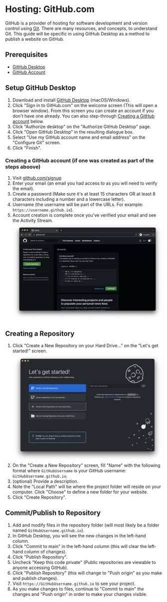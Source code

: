 # Hosting: GitHub.com

GitHub is a provider of hosting for software development and version control using [Git](https://en.wikipedia.org/wiki/Git). There are many resources, and concepts, to understand Git. This guide will be specific in using GitHub Desktop as a method to publish a website on GitHub.

## Prerequisites
- [GitHub Desktop](https://desktop.github.com/)
- [GitHub Account](https://github.com/)

## Setup GitHub Desktop
1. Download and install [GitHub Desktop](https://desktop.github.com/) (macOS/Windows).
2. Click "Sign in to GitHub.com" on the welcome screen (This will open a browser window). From this screen you can create an account if you don't have one already. You can also step-through [Creating a GitHub account](#creating-a-github-account) below.
3. Click "Authorize desktop" on the "Authorize GitHub Desktop" page.
4. Click "Open GitHub Desktop" in the resulting dialogue box.
5. Select "Use my GitHub account name and email address" on the "Configure Git" screen.
6. Click "Finish".

### Creating a GitHub account (if one was created as part of the steps aboove)
1. Visit [github.com/signup](https://github.com/signup)
2. Enter your email (an email you had access to as you will need to verify the email).
3. Create a password (Make sure it's at least 15 characters OR at least 8 characters including a number and a lowercase letter).
4. Username (the username will be part of the URLs. For example: `https://username.github.io`).
5. Account creation is complete once you've verified your email and see the Activity Stream.
![GitHub.com Activity Feed](./media/6.png)

## Creating a Repository
1. Click "Create a New Repository on your Hard Drive..." on the "Let's get started!" screen.
![Let's get start screen of GitHub Desktop](./media/7.png)
2. On the "Create a New Repository" screen, fill "Name" with the following format where `GitHubUsername` is your GitHub username: `GitHubUsername.github.io`.
3. (optional) Provide a description.
4. Note the "Local Path" will be where the project folder will reside on your computer. Click "Choose" to define a new folder for your website.
5. Click "Create Repository".

## Commit/Publish to Repository
1. Add and modify files in the repository folder (will most likely be a folder named `GitHubUsername.github.io`).
2. In GitHub Desktop, you will see the new changes in the left-hand column.
3. Click "Commit to main" in the left-hand column (this will clear the left-hand column of changes).
4. Click "Publish Repository".
5. Uncheck "Keep this code private" (Public repositories are viewable to anyone accessing GitHub).
6. Click "Publish Repository" (this will change to "Push origin" as you make and publish changes).
7. Visit `https://GitHubUsername.github.io` to see your project.
8. As you make changes to files, continue to "Commit to main" the changes and "Push origin" in order to make your changes visible.